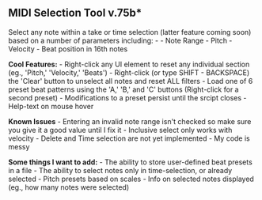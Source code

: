 
## MIDI Selection Tool v.75b*

Select any note within a take or time selection (latter feature coming soon) based on a number of parameters including:
		-
		- Note Range
		- Pitch
		- Velocity 
		- Beat position in 16th notes


**Cool Features:**
		- Right-click any UI element to reset any individual section (eg., 'Pitch,' 'Velocity,' 'Beats')
		- Right-click (or type SHIFT - BACKSPACE) the 'Clear' button to unselect all notes and reset ALL filters
		- Load one of 6 preset beat patterns using the 'A,' 'B,' and 'C' buttons (Right-click for a second preset)
			          - Modifications to a preset persist until the srcipt closes
		- Help-text on mouse hover

**Known Issues**
		- Entering an invalid note range isn't checked so make sure you give it a good value until I fix it
		- Inclusive select only works with velocity
		- Delete and Time selection are not yet implemented
		- My code is messy

**Some things I want to add:**
		- The ability to store user-defined beat presets in a file 
		- The ability to select notes only in time-selection, or already selected
		- Pitch presets based on scales
		- Info on selected notes displayed (eg., how many notes were selected)
